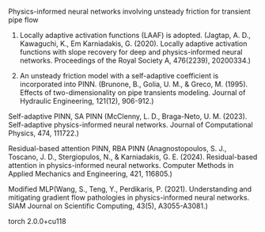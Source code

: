 Physics-informed neural networks involving unsteady friction for transient pipe flow


1. Locally adaptive activation functions (LAAF) is adopted.
   (Jagtap, A. D., Kawaguchi, K., Em Karniadakis, G. (2020). Locally adaptive activation functions with slope recovery for deep and physics-informed neural networks. Proceedings of the Royal Society A, 476(2239), 20200334.)
   
2. An unsteady friction model with a self-adaptive coefficient is incorporated into PINN.
   (Brunone, B., Golia, U. M., & Greco, M. (1995). Effects of two-dimensionality on pipe transients modeling. Journal of Hydraulic Engineering, 121(12), 906-912.)

Self-adaptive PINN, SA PINN (McClenny, L. D., Braga-Neto, U. M. (2023). Self-adaptive physics-informed neural networks. Journal of Computational Physics, 474, 111722.)

Residual-based attention PINN, RBA PINN (Anagnostopoulos, S. J., Toscano, J. D., Stergiopulos, N., & Karniadakis, G. E. (2024). Residual-based attention in physics-informed neural networks. Computer Methods in Applied Mechanics and Engineering, 421, 116805.)

Modified MLP(Wang, S., Teng, Y., Perdikaris, P. (2021). Understanding and mitigating gradient flow pathologies in physics-informed neural networks. SIAM Journal on Scientific Computing, 43(5), A3055-A3081.)
   
torch 2.0.0+cu118
